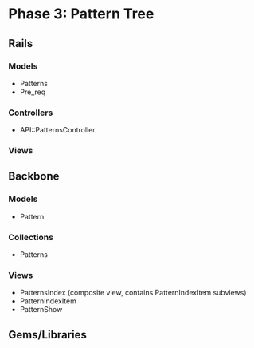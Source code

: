 # Phase 3: Pattern Tree

## Rails
### Models
* Patterns
* Pre_req

### Controllers
* API::PatternsController

### Views

## Backbone
### Models
* Pattern

### Collections
* Patterns

### Views
* PatternsIndex (composite view, contains PatternIndexItem subviews)
* PatternIndexItem
* PatternShow

## Gems/Libraries
